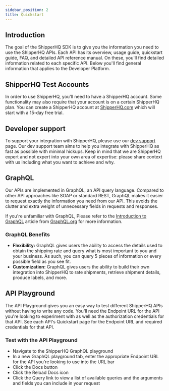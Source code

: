 ```yaml
---
sidebar_position: 2
title: Quickstart
---
```


## Introduction
The goal of the ShipperHQ SDK is to give you the information you need to use the ShipperHQ APIs. Each API has its overview, usage guide, quickstart guide, FAQ, and detailed API reference manual. On these, you'll find detailed information related to each specific API. Below you'll find general information that applies to the Developer Platform.

## ShipperHQ Test Accounts

In order to use ShipperHQ, you'll need to have a ShipperHQ account. Some functionality may also require that your account is on a certain ShipperHQ plan. You can create a ShipperHQ account at [ShipperHQ.com](https://shipperhq.com) which will start with a 15-day free trial.


## Developer support

To support your integration with ShipperHQ, please use our [dev support](https://dev.shipperhq.com/contact) page. Our dev support team aims to help you integrate with ShipperHQ as fast as possible with minimal hickups. Keep in mind that we are ShipperHQ expert and not expert into your own area of expertise: please share context with us including what you want to achieve and why.

## GraphQL
Our APIs are implemented in GraphQL, an API query language. Compared to other API approaches like SOAP or standard REST, GraphQL makes it easier to request exactly the information you need from our API. This avoids the clutter and extra weight of unnecessary fields in requests and responses.

If you're unfamiliar with GraphQL, Please refer to the [Introduction to GraphQL](https://graphql.org/learn/) article from [GraphQL.org](https://graphql.org) for more information.

### GraphQL Benefits
- **Flexibility:** GraphQL gives users the ability to access the details used to obtain the shipping rate and query what is most important to you and your business. As such, you can query 5 pieces of information or every possible field as you see fit.
- **Customization:** GraphQL gives users the ability to build their own integration into ShipperHQ to rate shipments, retrieve shipment details, produce labels, and more.

## API Playground
The API Playground gives you an easy way to test different ShipperHQ APIs without having to write any code. You'll need the Endpoint URL for the API you're looking to experiment with as well as the authorization credentials for that API. See each API's Quickstart page for the Endpoint URL and required credentials for that API.

### Test with the API Playground
- Navigate to the ShipperHQ GraphQL playground
- In a new GraphQL playground tab, enter the appropriate Endpoint URL for the API you're looking to use into the URL bar
- Click the Docs button
- Click the Reload Docs icon
- Click the Query link to view a list of available queries and the arguments and fields you can include in your request

